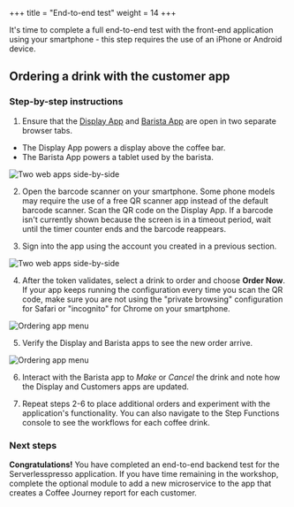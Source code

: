 +++
title = "End-to-end test"
weight = 14
+++

It's time to complete a full end-to-end test with the front-end application using your smartphone - this step requires the use of an iPhone or Android device.

## Ordering a drink with the customer app

### Step-by-step instructions ###

1. Ensure that the [Display App](https://workshop-display.serverlesscoffee.com/) and [Barista App](https://workshop-barista.serverlesscoffee.com/) are open in two separate browser tabs.

- The Display App powers a display above the coffee bar.
- The Barista App powers a tablet used by the barista.

![Two web apps side-by-side](/images/se-mod3-testing1.png)

2. Open the barcode scanner on your smartphone. Some phone models may require the use of a free QR scanner app instead of the default barcode scanner. Scan the QR code on the Display App. If a barcode isn't currently shown because the screen is in a timeout period, wait until the timer counter ends and the barcode reappears.

3. Sign into the app using the account you created in a previous section.

![Two web apps side-by-side](/images/se-mod3-frontends-customer4.png)

4. After the token validates, select a drink to order and choose **Order Now**. If your app keeps running the configuration every time you scan the QR code, make sure you are not using the "private browsing" configuration for Safari or "incognito" for Chrome on your smartphone.

![Ordering app menu](/images/se-mod3-testing2.png)

5. Verify the Display and Barista apps to see the new order arrive.

![Ordering app menu](/images/se-mod3-testing3.png)

6. Interact with the Barista app to *Make* or *Cancel* the drink and note how the Display and Customers apps are updated.

7. Repeat steps 2-6 to place additional orders and experiment with the application's functionality. You can also navigate to the Step Functions console to see the workflows for each coffee drink.

### Next steps

**Congratulations!** You have completed an end-to-end backend test for the Serverlesspresso application. If you have time remaining in the workshop, complete the optional module to add a new microservice to the app that creates a Coffee Journey report for each customer.